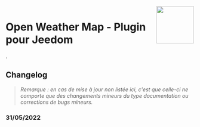 <img align="right" src="../images/BoschIndego_icon.png" width="100">

# Open Weather Map - Plugin pour Jeedom

.

## Changelog

>*Remarque : en cas de mise à jour non listée ici, c'est que celle-ci ne comporte que des changements mineurs du type documentation ou corrections de bugs mineurs.*

### 31/05/2022
